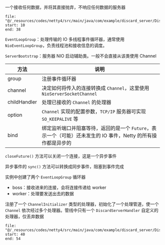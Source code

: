 一个接收任何数据，并将其直接抛弃，不响应任何数据的服务器

```reference
file: "@/_resources/codes/netty4/src/main/java/com/example/discard_server/DiscardServer.java"
start: 10
end: 38
```

`EventLoopGroup`：处理传输的 IO 多线程事件循环器，通常使用 `NioEventLoopGroup`，负责线程池和接收信息的调度。

`ServerBootstrap`：服务器 NIO 启动辅助类。一般不会直接从该类使用 Channel

|方法|说明|
| --------------| ---------------------------------------------------------------------------------------------------------|
|group|注册事件循环器|
|channel|决定如何将传入的连接转换成 `Channel`，这里使用 `NioServerSocketChannel`|
|childHandler|处理已接收的 `Channel` 的处理器|
|option|`Channel` 实现的配置参数，`TCP/IP` 服务器可实现 `SO_KEEPALIVE` 等|
|bind|绑定监听端口并阻塞等待，返回的是一个 `Future`，表示一个（可能）还未发生的 IO 事件，Netty 的所有操作都是异步的|

`closeFuture()` 方法可以关闭一个连接，这是一个异步事件

异步事件的 `sync()` 方法可以转换成同步事件，阻塞到事件完成

实例中创建了两个 `EventLoopGroup` 循环器

* boss：接收进来的连接，会将连接传递给 worker
* worker：处理要发送出去的数据

注册了一个 `ChannelInitializer` 类型的处理器，初始化了一个处理管道，使一个 `Channel` 依次经过多个处理器。管线中只有一个 `DiscardServerHandler` 自定义的处理器，仅丢弃数据

```reference
file: "@/_resources/codes/netty4/src/main/java/com/example/discard_server/DiscardServer.java"
start: 40
end: 54
```
